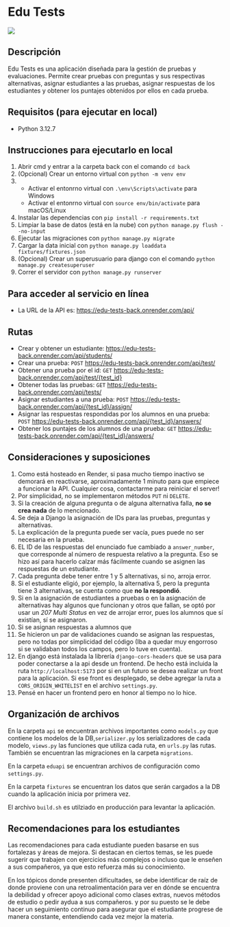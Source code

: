 # Edu Tests

![](https://elcomercio.pe/resizer/v2/6Y2EDIISGFGVFANEVDCR5LCG34.jpg?auth=f58b5c647a09717054d85bb8b9a6bc624bfcb14fe9c60b5246730ea6a513e2b0&width=1200&height=810&quality=90&smart=true)

## Descripción

Edu Tests es una aplicación diseñada para la gestión de pruebas y evaluaciones. Permite crear pruebas con preguntas y sus respectivas alternativas, asignar estudiantes a las pruebas, asignar respuestas de los estudiantes y obtener los puntajes obtenidos por ellos en cada prueba.

## Requisitos (para ejecutar en local)

- Python 3.12.7

## Instrucciones para ejecutarlo en local

1. Abrir cmd y entrar a la carpeta back con el comando `cd back`
2. (Opcional) Crear un entorno virtual con `python -m venv env`
3. - Activar el entonrno virtual con `.\env\Scripts\activate` para Windows
   - Activar el entonrno virtual con `source env/bin/activate` para macOS/Linux
4. Instalar las dependencias con `pip install -r requirements.txt`
5. Limpiar la base de datos (está en la nube) con `python manage.py flush --no-input`
6. Ejecutar las migraciones con `python manage.py migrate`
7. Cargar la data inicial con `python manage.py loaddata fixtures/fixtures.json`
8. (Opcional) Crear un superusuario para django con el comando `python manage.py createsuperuser`
9. Correr el servidor con `python manage.py runserver`

## Para acceder al servicio en línea

- La URL de la API es: https://edu-tests-back.onrender.com/api/

## Rutas

- Crear y obtener un estudiante: https://edu-tests-back.onrender.com/api/students/
- Crear una prueba: `POST` https://edu-tests-back.onrender.com/api/test/
- Obtener una prueba por el id: `GET` https://edu-tests-back.onrender.com/api/test/{test_id}
- Obtener todas las pruebas: `GET` https://edu-tests-back.onrender.com/api/tests/
- Asignar estudiantes a una prueba: `POST` https://edu-tests-back.onrender.com/api/{test_id}/assign/
- Asignar las respuestas respondidas por los alumnos en una prueba: `POST` https://edu-tests-back.onrender.com/api/{test_id}/answers/
- Obtener los puntajes de los alumnos de una prueba: `GET` https://edu-tests-back.onrender.com/api/{test_id}/answers/

## Consideraciones y suposiciones

1. Como está hosteado en Render, si pasa mucho tiempo inactivo se demorará en reactivarse, aproximadamente 1 minuto para que empiece a funcionar la API. Cualquier cosa, contactarme para reiniciar el server!
2. Por simplicidad, no se implementaron métodos `PUT` ni `DELETE`.
3. Si la creación de alguna pregunta o de alguna alternativa falla, **no se crea nada** de lo mencionado.
4. Se deja a Django la asignación de IDs para las pruebas, preguntas y alternativas.
5. La explicación de la pregunta puede ser vacía, pues puede no ser necesaria en la prueba.
6. EL ID de las respuestas del enunciado fue cambiado a `answer_number`, que corresponde al número de respuesta relativo a la pregunta. Eso se hizo así para hacerlo calzar más fácilmente cuando se asignen las respuestas de un estudiante.
7. Cada pregunta debe tener entre 1 y 5 alternativas, si no, arroja error.
8. Si el estudiante eligió, por ejemplo, la alternativa 5, pero la pregunta tiene 3 alternativas, se cuenta como que **no la respondió**.
9. Si en la asignación de estudiantes a pruebas o en la asignación de alternativas hay algunos que funcionan y otros que fallan, se optó por usar un _207 Multi Status_ en vez de arrojar error, pues los alumnos que sí existían, sí se asignaron.
10. Si se asignan respuestas a alumnos que
11. Se hicieron un par de validaciones cuando se asignan las respuestas, pero no todas por simplicidad del código (Iba a quedar muy engorroso si se validaban todos los campos, pero lo tuve en cuenta).
12. En django está instalada la librería `django-cors-headers` que se usa para poder conectarse a la api desde un frontend. De hecho está incluida la ruta `http://localhost:5173` por si en un futuro se desea realizar un front para la aplicación. Si ese front es desplegado, se debe agregar la ruta a `CORS_ORIGIN_WHITELIST` en el archivo `settings.py`.
13. Pensé en hacer un frontend pero en honor al tiempo no lo hice.

## Organización de archivos

En la carpeta `api` se encuentran archivos importantes como `models.py` que contiene los modelos de la DB,`serializer.py` los serializadores de cada modelo, `views.py` las funciones que utiliza cada ruta, en `urls.py` las rutas. También se encuentran las migraciones en la carpeta `migrations`.

En la carpeta `eduapi` se encuentran archivos de configuración como `settings.py`.

En la carpeta `fixtures` se encuentran los datos que serán cargados a la DB cuando la aplicación inicia por primera vez.

El archivo `build.sh` es utilziado en producción para levantar la aplicación.

## Recomendaciones para los estudiantes

Las recomendaciones para cada estudiante pueden basarse en sus fortalezas y áreas de mejora. Si destacan en ciertos temas, se les puede sugerir que trabajen con ejercicios más complejos o incluso que le enseñen a sus compañeros, ya que esto refuerza más su conocimiento.

En los tópicos donde presenten dificultades, se debe identificar de raíz de donde proviene con una retroalimentación para ver en dónde se encuentra la debilidad y ofrecer apoyo adicional como clases extras, nuevos métodos de estudio o pedir aydua a sus compañeros. y por su puesto se le debe hacer un seguimiento continuo para asegurar que el estudiante progrese de manera constante, entendiendo cada vez mejor la materia.
